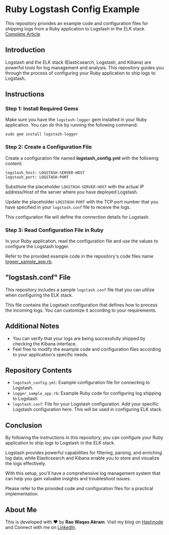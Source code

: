 
# Ruby Logstash Config Example

This repository provides an example code and configuration files for shipping logs from a Ruby application to Logstash in the ELK stack.
 [Complete Article](https://raowaqasakram.hashnode.dev/configuring-log-shipping-from-ruby-application-to-logstash-elk)

## Introduction

Logstash and the ELK stack (Elasticsearch, Logstash, and Kibana) are powerful tools for log management and analysis. This repository guides you through the process of configuring your Ruby application to ship logs to Logstash.

## Instructions

### Step 1: Install Required Gems

Make sure you have the `logstash-logger` gem installed in your Ruby application. You can do this by running the following command:
````
sudo gem install logstash-logger
````

### Step 2: Create a Configuration File
Create a configuration file named **logstash_config.yml** with the following content:
````
logstash_host: LOGSTASH-SERVER-HOST
logstash_port: LOGSTASH-PORT
````

Substitute the placeholder `LOGSTASH-SERVER-HOST` with the actual IP address/Host of the server where you have deployed Logstash.

Update the placeholder `LOGSTASH-PORT` with the TCP port number that you have specified in your `logstash.conf` file to receive the logs.

This configuration file will define the connection details for Logstash.

### Step 3: Read Configuration File in Ruby

In your Ruby application, read the configuration file and use the values to configure the Logstash logger. 

Refer to the provided example code in the repository's code files name [logger_sample_app.rb](https://github.com/raowaqasakram/ruby-logstash-elk-config-example/blob/main/logger_sample_app.rb).

## "logstash.conf" File

This repository includes a sample `logstash.conf` file that you can utilize when configuring the ELK stack.

This file contains the Logstash configuration that defines how to process the incoming logs. You can customize it according to your requirements.

## Additional Notes

- You can verify that your logs are being successfully shipped by checking the Kibana interface.
- Feel free to modify the example code and configuration files according to your application's specific needs.

## Repository Contents

- `logstash_config.yml`: Example configuration file for connecting to Logstash.
- `logger_sample_app.rb`: Example Ruby code for configuring log shipping to Logstash.
- `logstash.conf`:  File for your Logstash configuration. Add your specific Logstash configuration here. This will be used in configuring ELK stack.

## Conclusion

By following the instructions in this repository, you can configure your Ruby application to ship logs to Logstash in the ELK stack. 

Logstash provides powerful capabilities for filtering, parsing, and enriching log data, while Elasticsearch and Kibana enable you to store and visualize the logs effectively. 

With this setup, you'll have a comprehensive log management system that can help you gain valuable insights and troubleshoot issues.

Please refer to the provided code and configuration files for a practical implementation.


## About Me

This is developed with ❤️ by **Rao Waqas Akram**. 
Visit my blog on [Hashnode](https://raowaqasakram.hashnode.dev/) and 
Connect with me on [LinkedIn](https://www.linkedin.com/in/raowaqasakram/).

